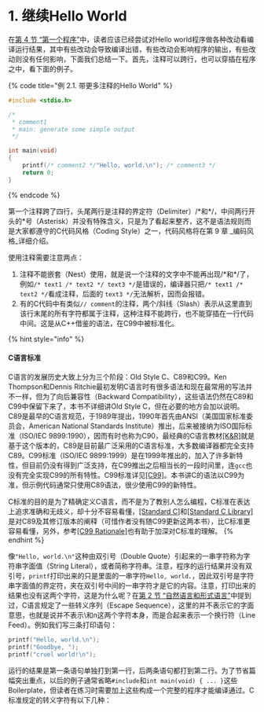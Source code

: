 # 1. 继续Hello World

在[第 4 节 “第一个程序”](../1/1.4/)中，读者应该已经尝试对Hello world程序做各种改动看编译运行结果，其中有些改动会导致编译出错，有些改动会影响程序的输出，有些改动则没有任何影响，下面我们总结一下。首先，注释可以跨行，也可以穿插在程序之中，看下面的例子。

{% code title="例 2.1. 带更多注释的Hello World" %}
```c
#include <stdio.h>

/* 
 * comment1
 * main: generate some simple output
 */

int main(void)
{
    printf(/* comment2 */"Hello, world.\n"); /* comment3 */
    return 0;
}
```
{% endcode %}

第一个注释跨了四行，头尾两行是注释的界定符（Delimiter）/\*和\*/，中间两行开头的\*号（Asterisk）并没有特殊含义，只是为了看起来整齐，这不是语法规则而是大家都遵守的C代码风格（Coding Style）之一，代码风格将在第 9 章 _编码风格_详细介绍。

使用注释需要注意两点：

1. 注释不能嵌套（Nest）使用，就是说一个注释的文字中不能再出现/\*和\*/了，例如`/* text1 /* text2 */ text3 */`是错误的，编译器只把`/* text1 /* text2 */`看成注释，后面的 `text3 */`无法解析，因而会报错。
2. 有的C代码中有类似`// comment`的注释，两个/斜线（Slash）表示从这里直到该行末尾的所有字符都属于注释，这种注释不能跨行，也不能穿插在一行代码中间。这是从C++借鉴的语法，在C99中被标准化。

{% hint style="info" %}
#### C语言标准

C语言的发展历史大致上分为三个阶段：Old Style C、C89和C99。Ken Thompson和Dennis Ritchie最初发明C语言时有很多语法和现在最常用的写法并不一样，但为了向后兼容性（Backward Compatibility），这些语法仍然在C89和C99中保留下来了，本书不详细讲Old Style C，但在必要的地方会加以说明。C89是最早的C语言规范，于1989年提出，1990年首先由ANSI（美国国家标准委员会，American National Standards Institute）推出，后来被接纳为ISO国际标准（ISO/IEC 9899:1990），因而有时也称为C90，最经典的C语言教材[\[K\&R\]](https://akaedu.github.io/book/bi01.html#bibli.kr)就是基于这个版本的，C89是目前最广泛采用的C语言标准，大多数编译器都完全支持C89。C99标准（ISO/IEC 9899:1999）是在1999年推出的，加入了许多新特性，但目前仍没有得到广泛支持，在C99推出之后相当长的一段时间里，连`gcc`也没有完全实现C99的所有特性。C99标准详见[\[C99\]](https://akaedu.github.io/book/bi01.html#bibli.c99)。本书讲C的语法以C99为准，但示例代码通常只使用C89语法，很少使用C99的新特性。

C标准的目的是为了精确定义C语言，而不是为了教别人怎么编程，C标准在表达上追求准确和无歧义，却十分不容易看懂，[\[Standard C\]](https://akaedu.github.io/book/bi01.html#bibli.standardc)和[\[Standard C Library\]](https://akaedu.github.io/book/bi01.html#bibli.standardclib)是对C89及其修订版本的阐释（可惜作者没有随C99更新这两本书），比C标准更容易看懂，另外，参考[\[C99 Rationale\]](https://akaedu.github.io/book/bi01.html#bibli.rationale)也有助于加深对C标准的理解。
{% endhint %}

像`"Hello, world.\n"`这种由双引号（Double Quote）引起来的一串字符称为字符串字面值（String Literal），或者简称字符串。注意，程序的运行结果并没有双引号，`printf`打印出来的只是里面的一串字符`Hello, world.`，因此双引号是字符串字面值的界定符，夹在双引号中间的一串字符才是它的内容。注意，打印出来的结果也没有这两个字符，这是为什么呢？在[第 2 节 “自然语言和形式语言”](../1/1.2.md)中提到过，C语言规定了一些转义序列（Escape Sequence），这里的并不表示它的字面意思，也就是说并不表示\和n这两个字符本身，而是合起来表示一个换行符（Line Feed）。例如我们写三条打印语句：

```c
printf("Hello, world.\n");
printf("Goodbye, ");
printf("cruel world!\n");
```

运行的结果是第一条语句单独打到第一行，后两条语句都打到第二行。为了节省篇幅突出重点，以后的例子通常省略`#include`和`int main(void) { ... }`这些Boilerplate，但读者在练习时需要加上这些构成一个完整的程序才能编译通过。C标准规定的转义字符有以下几种：




